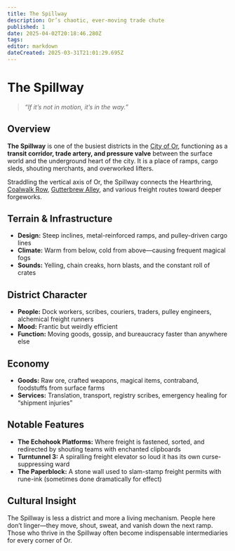```yaml
---
title: The Spillway
description: Or’s chaotic, ever-moving trade chute
published: 1
date: 2025-04-02T20:18:46.280Z
tags: 
editor: markdown
dateCreated: 2025-03-31T21:01:29.695Z
---
```


# The Spillway

> *“If it’s not in motion, it’s in the way.”*

## Overview
**The Spillway** is one of the busiest districts in the [City of Or](/location/settlement/city/city-of-or.md), functioning as a **transit corridor, trade artery, and pressure valve** between the surface world and the underground heart of the city. It is a place of ramps, cargo sleds, shouting merchants, and overworked lifters.

Straddling the vertical axis of Or, the Spillway connects the Hearthring, [Coalwalk Row](/location/settlement/city/city-of-or/coalwalk-row.md), [Gutterbrew Alley](/location/settlement/city/or/gutterbrew-alley.md), and various freight routes toward deeper forgeworks.

## Terrain & Infrastructure
- **Design:** Steep inclines, metal-reinforced ramps, and pulley-driven cargo lines  
- **Climate:** Warm from below, cold from above—causing frequent magical fogs  
- **Sounds:** Yelling, chain creaks, horn blasts, and the constant roll of crates

## District Character
- **People:** Dock workers, scribes, couriers, traders, pulley engineers, alchemical freight runners  
- **Mood:** Frantic but weirdly efficient  
- **Function:** Moving goods, gossip, and bureaucracy faster than anywhere else

## Economy
- **Goods:** Raw ore, crafted weapons, magical items, contraband, foodstuffs from surface farms  
- **Services:** Translation, transport, registry scribes, emergency healing for “shipment injuries”

## Notable Features
- **The Echohook Platforms:** Where freight is fastened, sorted, and redirected by shouting teams with enchanted clipboards  
- **Turntunnel 3:** A spiralling freight elevator so loud it has its own curse-suppressing ward  
- **The Paperblock:** A stone wall used to slam-stamp freight permits with rune-ink (sometimes done dramatically for effect)

## Cultural Insight
The Spillway is less a district and more a living mechanism. People here don’t linger—they move, shout, sweat, and vanish down the next ramp. Those who thrive in the Spillway often become indispensable intermediaries for every corner of Or.
